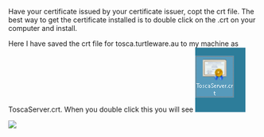 Have your certificate issued by your certificate issuer, copt the crt file. The best way to get the certificate installed is to double click on the .crt on your computer and install.

Here I have saved the crt file for tosca.turtleware.au to my machine as ToscaServer.crt. When you double click this you will see
![](./img/Pasted%20image%2020230217122910.png)

![](Pasted%20image%2020230217122728.png)